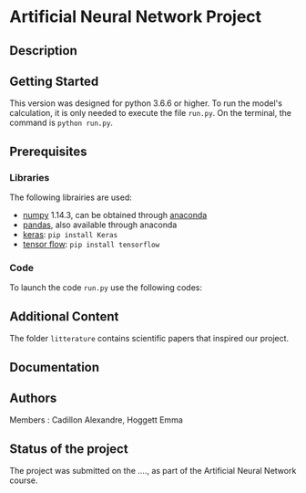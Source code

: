 # Artificial Neural Network Project
## Description

## Getting Started
This version was designed for python 3.6.6 or higher. To run the model's calculation, it is only needed to execute the file `run.py`. On the terminal, the command is `python run.py`.

## Prerequisites
### Libraries
The following librairies are used:
* [numpy](http://www.numpy.org/) 1.14.3, can be obtained through [anaconda](https://www.anaconda.com/download/)
* [pandas](https://pandas.pydata.org/), also available through anaconda
* [keras](https://keras.io/): `pip install Keras`
* [tensor flow](https://www.tensorflow.org/install/): `pip install tensorflow`

### Code
To launch the code `run.py` use the following codes:

## Additional Content
The folder `litterature` contains scientific papers that inspired our project.

## Documentation

## Authors
Members : Cadillon Alexandre, Hoggett Emma

## Status of the project
The project was submitted on the ...., as part of the Artificial Neural Network course.
